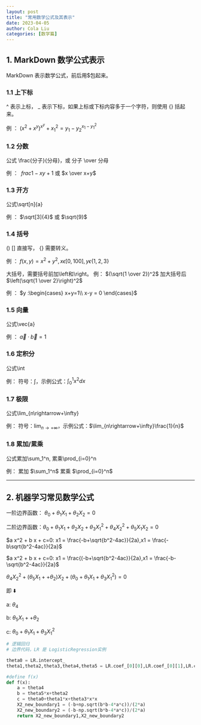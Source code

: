 ```yaml
---
layout: post
title: "常用数学公式及其表示"
date: 2023-04-05
author: Cola Liu
categories: [数学篇]
---
```



## 1. MarkDown 数学公式表示

MarkDown 表示数学公式，前后用$包起来。

### 1.1 上下标

^ 表示上标， _ 表示下标，如果上标或下标内容多于一个字符，则使用 {} 括起来。

例 ： $(x^2 + x^y )^{x^y}+ x_1^2= y_1 - y_2^{x_1-y_1^2}$


### 1.2 分数

公式 \frac{分子}{分母}，或 分子 \over 分母

例 ： $\ frac{1-x}{y+1}$ 或 $x \over x+y$

### 1.3 开方

公式\sqrt[n]{a}

例 ： $\sqrt[3]{4}$ 或 $\sqrt{9}$

### 1.4 括号

() [] 直接写， {} 需要转义。

例 ： $f(x, y) = x^2 + y^2, x \epsilon [0, 100], y \epsilon \{1,2,3\}$

大括号，需要括号前加\left和\right。
例： $(\sqrt{1 \over 2})^2$ 加大括号后 $\left(\sqrt{1 \over 2}\right)^2$

例 ： $y :\begin{cases} x+y=1\\ x-y = 0 \end{cases}$

### 1.5 向量

公式\vec{a}

例 ： $\vec a \cdot \vec b = 1$

### 1.6 定积分

公式\int

例： 符号：$\int$，示例公式：$\int_0^1x^2dx$

### 1.7 极限

公式\lim_{n\rightarrow+\infty}

例： 符号：$\lim_{n\rightarrow+\infty}$，示例公式：$\lim_{n\rightarrow+\infty}\frac{1}{n}$

### 1.8 累加/累乘

公式累加\sum_1^n, 累乘\prod_{i=0}^n

例： 
累加 $\sum_1^n$
累乘  $\prod_{i=0}^n$

---

## 2. 机器学习常见数学公式

一阶边界函数： $\theta_0 + \theta_1 X_1 + \theta_2 X_2 = 0$

二阶边界函数：$\theta_0 + \theta_1 X_1 + \theta_2 X_2+ \theta_3 X_1^2 + \theta_4 X_2^2 + \theta_5 X_1 X_2 = 0$

$a x^2 + b x + c=0: x1 = \frac{-b+\sqrt{b^2-4ac}}{2a},x1 = \frac{-b\sqrt{b^2-4ac}}{2a}$

$a x^2 + b x + c=0: x1 = \frac{(-b+\sqrt{b^2-4ac}}{2a},x1 = \frac{-b-\sqrt{b^2-4ac}}{2a}$

$\theta_4 X_2^2 + (\theta_5 X_1++ \theta_2) X_2 + (\theta_0 + \theta_1 X_1 + \theta_3 X_1^2)=0$

即 ⬇️

a: $\theta_4$

b: $\theta_5 X_1++ \theta_2$

c: $\theta_0 + \theta_1 X_1 + \theta_3 X_1^2$


```python
# 逻辑回归
# 边界代码，LR 是 LogisticRegression实例

theta0 = LR.intercept_
theta1,theta2,theta3,theta4,theta5 = LR.coef_[0][0],LR.coef_[0][1],LR.coef_[0][2],LR.coef_[0][3],LR.coef_[0][4]

#define f(x)
def f(x):
    a = theta4
    b = theta5*x+theta2
    c = theta0+theta1*x+theta3*x*x
    X2_new_boundary1 = (-b+np.sqrt(b*b-4*a*c))/(2*a)
    X2_new_boundary2 = (-b-np.sqrt(b*b-4*a*c))/(2*a)
    return X2_new_boundary1,X2_new_boundary2
```
